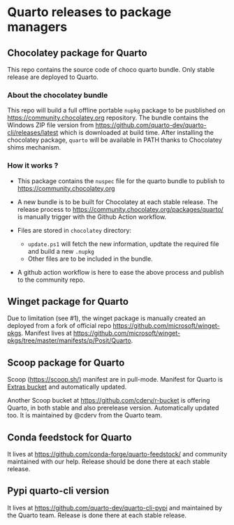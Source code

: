 ﻿# Quarto releases to package managers

## Chocolatey package for Quarto

This repo contains the source code of choco quarto bundle. Only stable release are deployed to Quarto.

### About the chocolatey bundle

This repo will build a full offline portable `nupkg` package to be pusblished on <https://community.chocolatey.org> repository. 
The bundle contains the Windows ZIP file version from https://github.com/quarto-dev/quarto-cli/releases/latest which is downloaded at build time.
After installing the chocolatey package, `quarto` will be available in PATH thanks to Chocolatey shims mechanism.

### How it works ?

- This package contains the `nuspec` file for the quarto bundle to publish to <https://community.chocolatey.org>

- A new bundle is to be built for Chocolatey at each stable release. The release process to <https://community.chocolatey.org/packages/quarto/> is manually trigger with the Github Action workflow.

- Files are stored in `chocolatey` directory: 
  - `update.ps1` will fetch the new information, updtate the required file and build a new `.nupkg`
  - Other files are to be included in the bundle. 

- A github action workflow is here to ease the above process and publish to the community repo.

## Winget package for Quarto

Due to limitation (see #1), the winget package is manually created an deployed from a fork of official repo <https://github.com/microsoft/winget-pkgs>. 
Manifest lives at <https://github.com/microsoft/winget-pkgs/tree/master/manifests/p/Posit/Quarto>.

## Scoop package for Quarto

Scoop (<https://scoop.sh/>) manifest are in pull-mode. Manifest for Quarto is [Extras bucket](https://github.com/ScoopInstaller/Extras/blob/master/bucket/quarto.json) and automatically updated. 

Another Scoop bucket at <https://github.com/cderv/r-bucket> is offering Quarto, in both stable and also prerelease version. Automatically updated too. It is maintained by @cderv from the Quarto team.

## Conda feedstock for Quarto

It lives at <https://github.com/conda-forge/quarto-feedstock/> and community maintained with our help. Release should be done there at each stable release. 

## Pypi quarto-cli version 

It lives at <https://github.com/quarto-dev/quarto-cli-pypi> and maintained by the Quarto team. Release is done there at each stable release. 
